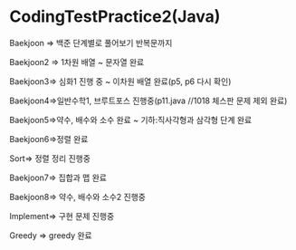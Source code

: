 # CodingTestPractice2(Java)

Baekjoon => 백준 단계별로 풀어보기 반복문까지

Baekjoon2 => 1차원 배열 ~ 문자열 완료


Baekjoon3=> 심화1 진행 중 ~ 이차원 배열 완료(p5, p6 다시 확인)


Baekjoon4=>일반수학1, 브루트포스 진행중(p11.java //1018 체스판 문제 제외 완료)


Baekjoon5=>약수, 배수와 소수 완료 ~ 기하:직사각형과 삼각형 단계 완료


Baekjoon6=>정렬 완료


Sort=> 정렬 정리 진행중


Baekjoon7=> 집합과 맵 완료

Baekjoon8=> 약수, 배수와 소수2 진행중

Implement=> 구현 문제 진행중

Greedy => greedy 완료
